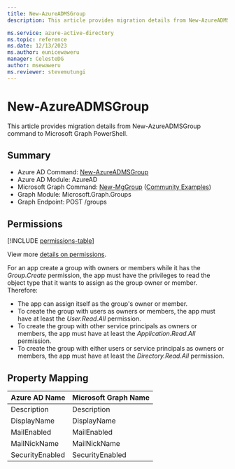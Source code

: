 ```yaml
---
title: New-AzureADMSGroup
description: This article provides migration details from New-AzureADMSGroup command to Microsoft Graph PowerShell.

ms.service: azure-active-directory
ms.topic: reference
ms.date: 12/13/2023
ms.author: eunicewaweru
manager: CelesteDG
author: msewaweru
ms.reviewer: stevemutungi
---
```


# New-AzureADMSGroup

This article provides migration details from New-AzureADMSGroup command to Microsoft Graph PowerShell.

## Summary

+ Azure AD Command: [New-AzureADMSGroup](/powershell/module/azuread/new-azureadmsgroup)
+ Azure AD Module: AzureAD
+ Microsoft Graph Command: [New-MgGroup](/powershell/module/microsoft.graph.groups/new-mggroup) ([Community Examples](https://github.com/orgs/msgraph/discussions?discussions_q=New-MgGroup))
+ Graph Module: Microsoft.Graph.Groups
+ Graph Endpoint: POST /groups

## Permissions

[!INCLUDE [permissions-table](~/graphref/api-reference/v1.0/includes/permissions/group-post-groups-permissions.md)]

View more [details on permissions](/graph/api/group-post-groups#permissions).

For an app create a group with owners or members while it has the *Group.Create* permission, the app must have the privileges to read the object type that it wants to assign as the group owner or member. Therefore:

+ The app can assign itself as the group's owner or member.
+ To create the group with users as owners or members, the app must have at least the *User.Read.All* permission.
+ To create the group with other service principals as owners or members, the app must have at least the *Application.Read.All* permission.
+ To create the group with either users or service principals as owners or members, the app must have at least the *Directory.Read.All* permission.

## Property Mapping

|Azure AD Name|Microsoft Graph Name|
|---|---|
|Description|Description|
|DisplayName|DisplayName|
|MailEnabled|MailEnabled|
|MailNickName|MailNickName|
|SecurityEnabled|SecurityEnabled|